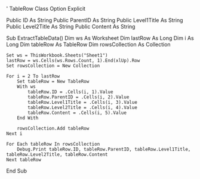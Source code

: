 ' TableRow Class
Option Explicit

Public ID As String
Public ParentID As String
Public Level1Title As String
Public Level2Title As String
Public Content As String


Sub ExtractTableData()
    Dim ws As Worksheet
    Dim lastRow As Long
    Dim i As Long
    Dim tableRow As TableRow
    Dim rowsCollection As Collection

    Set ws = ThisWorkbook.Sheets("Sheet1")
    lastRow = ws.Cells(ws.Rows.Count, 1).End(xlUp).Row
    Set rowsCollection = New Collection

    For i = 2 To lastRow
        Set tableRow = New TableRow
        With ws
            tableRow.ID = .Cells(i, 1).Value
            tableRow.ParentID = .Cells(i, 2).Value
            tableRow.Level1Title = .Cells(i, 3).Value
            tableRow.Level2Title = .Cells(i, 4).Value
            tableRow.Content = .Cells(i, 5).Value
        End With
        
        rowsCollection.Add tableRow
    Next i

    For Each tableRow In rowsCollection
        Debug.Print tableRow.ID, tableRow.ParentID, tableRow.Level1Title, tableRow.Level2Title, tableRow.Content
    Next tableRow
End Sub
